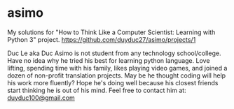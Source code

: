# asimo
My solutions for "How to Think Like a Computer Scientist: Learning with Python 3" project.
https://github.com/duyduc27/asimo/projects/1

Duc Le aka Duc Asimo is not student from any technology school/college. Have no idea why he tried his best for learning python language. Love lifting, spending time with his family, likes playing video games, and joined a dozen of non-profit translation projects. May be he thought coding will help his work more fluently? Hope he's doing well because his closest friends start thinking he is out of his mind. Feel free to contact him at: duyduc100@gmail.com
